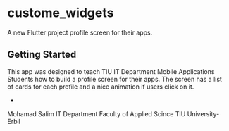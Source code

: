 # custome_widgets

A new Flutter project profile screen for their apps.

## Getting Started
This app was designed to teach TIU IT Department Mobile Applications Students how to build a profile screen for their apps. 
The screen has a list of cards for each profile and a nice animation if users click on it.

-

Mohamad Salim
IT Department 
Faculty of Applied Scince
TIU University- Erbil
